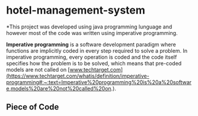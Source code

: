 # hotel-management-system
*This project was developed using java programming lunguage and however most of the code was written using imperative programming.

**Imperative programming** is a software development paradigm where functions are implicitly coded in every step required to solve a problem. In imperative programming, every operation is coded and the code itself specifies how the problem is to be solved, which means that pre-coded models are not called on 
[www.techtarget.com](https://www.techtarget.com/whatis/definition/imperative-programming#:~:text=Imperative%20programming%20is%20a%20software,models%20are%20not%20called%20on.).

## Piece of Code

